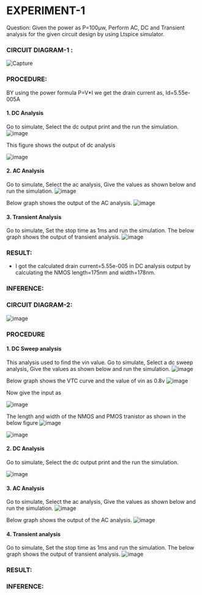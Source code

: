# EXPERIMENT-1
Question: Given the power as P=100µw, Perform AC, DC and Transient analysis for the given circuit design by using Ltspice simulator.

### CIRCUIT DIAGRAM-1 :

![Capture](https://github.com/user-attachments/assets/502293a1-3c00-4db0-84ed-ca37947585df)

### PROCEDURE:
BY using the power formula P=V*I 
we get the drain current as,
Id=5.55e-005A
#### 1. DC Analysis
Go to simulate, Select the dc output print and the run the simulation.
![image](https://github.com/user-attachments/assets/ef924102-e523-4182-a514-e4dd73970e36)

This figure shows the output of dc analysis
 
  ![image](https://github.com/user-attachments/assets/11e5cc97-94ec-408a-bf4c-c5c8ad44dd46)


#### 2. AC Analysis
Go to simulate, Select the ac analysis, Give the values as shown below and run the simulation.
![image](https://github.com/user-attachments/assets/a0f7da9d-3529-4060-b0c1-7669947a6c04)

Below graph shows the output of the AC analysis.
![image](https://github.com/user-attachments/assets/b547e04e-196e-47fd-8797-e1cc9ba7eb9c)

#### 3. Transient Analysis
Go to simulate, Set the stop time as 1ms and run the simulation.
The below graph shows the output of transient analysis.
![image](https://github.com/user-attachments/assets/eee3db42-638e-430f-9aaf-1dd7c4141f70)

### RESULT:
* I got the calculated drain current=5.55e-005 in DC analysis output by calculating the NMOS length=175nm and width=178nm.

### INFERENCE:

### CIRCUIT DIAGRAM-2:
![image](https://github.com/user-attachments/assets/aa571835-21ea-4ca5-942e-f7bcbca4cc25)

### PROCEDURE
#### 1. DC Sweep analysis
This analysis used to find the vin value.
Go to simulate, Select a dc sweep analysis, Give the values as shown below and run the simulation.
![image](https://github.com/user-attachments/assets/33d5b92c-a501-43eb-a134-30cc05e216e1)

Below graph shows the VTC curve and the value of vin as 0.8v
![image](https://github.com/user-attachments/assets/c9c9e3d4-0a57-4356-b84d-8a821b9c8448)

Now give the input as 

![image](https://github.com/user-attachments/assets/bb1c591b-4d3a-4344-b2f2-80372af8567a)

The length and width of the NMOS and PMOS tranistor as shown in the below figure
![image](https://github.com/user-attachments/assets/283c39f0-5eea-4292-a833-91b5da308a6b)

![image](https://github.com/user-attachments/assets/3641668c-d141-48e5-b0e2-aac11a9b014c)

#### 2. DC Analysis
Go to simulate, Select the dc output print and the run the simulation.

![image](https://github.com/user-attachments/assets/daef7b7e-e64c-4510-8f23-e55121daa510)

#### 3. AC Analysis
Go to simulate, Select the ac analysis, Give the values as shown below and run the simulation.
![image](https://github.com/user-attachments/assets/6d629781-a005-40d2-87f3-e2b178e2ad4c)

Below graph shows the output of the AC analysis.
![image](https://github.com/user-attachments/assets/cbcdaa25-38e7-4266-8034-4108e9402a90)

#### 4. Transient analysis
Go to simulate, Set the stop time as 1ms and run the simulation.
The below graph shows the output of transient analysis.
![image](https://github.com/user-attachments/assets/c0f8f7c7-ed03-4867-8433-047d7c474862)

### RESULT:

### INFERENCE:


